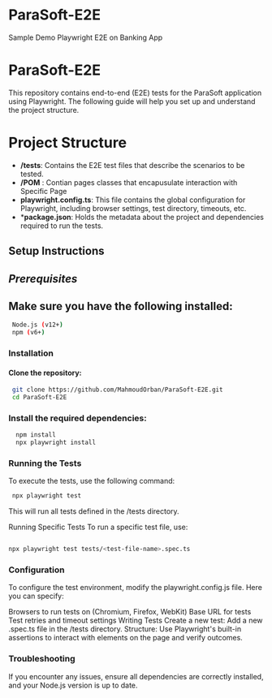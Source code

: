 # ParaSoft-E2E
Sample Demo Playwright E2E on Banking App

# ParaSoft-E2E
This repository contains end-to-end (E2E) tests for the ParaSoft application using Playwright. The following guide will help you set up and understand the project structure.

# Project Structure
>
- **/tests**: Contains the E2E test files that describe the scenarios to be tested.
- **/POM** : Contian pages classes that encapusulate interaction with Specific Page
- **playwright.config.ts**: This file contains the global configuration for Playwright, including browser settings, test directory, timeouts, etc.
- ***package.json**: Holds the metadata about the project and dependencies required to run the tests.
## Setup Instructions
 ***Prerequisites***
 ---
   Make sure you have the following installed:
---

```bash
 Node.js (v12+)
 npm (v6+)
```

### Installation
#### Clone the repository:

```bash
 git clone https://github.com/MahmoudOrban/ParaSoft-E2E.git
 cd ParaSoft-E2E
```

### Install the required dependencies:
```bash
  npm install
  npx playwright install
```
 
### Running the Tests
To execute the tests, use the following command:

```bash
 npx playwright test
```

This will run all tests defined in the /tests directory.

Running Specific Tests
To run a specific test file, use:

```bash

npx playwright test tests/<test-file-name>.spec.ts
```

### Configuration
To configure the test environment, modify the playwright.config.js file. Here you can specify:

Browsers to run tests on (Chromium, Firefox, WebKit)
Base URL for tests
Test retries and timeout settings
Writing Tests
Create a new test: Add a new .spec.ts file in the /tests directory.
Structure: Use Playwright's built-in assertions to interact with elements on the page and verify outcomes.

### Troubleshooting
If you encounter any issues, ensure all dependencies are correctly installed, and your Node.js version is up to date.
